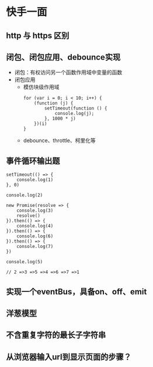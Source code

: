 # 快手一面
## http 与 https 区别
## 闭包、闭包应用、debounce实现
- 闭包：有权访问另一个函数作用域中变量的函数
- 闭包应用
  - 模仿块级作用域
    ```
    for (var i = 0; i < 10; i++) {
        (function (j) {
            setTimeout(function () {
                console.log(j);
            }, 1000 * j)
        })(i)
    }
    ```
  - debounce、throttle、柯里化等
## 事件循环输出题
```
setTimeout(() => {
    console.log(1)
}, 0)

console.log(2)

new Promise(resolve => {
    console.log(3)
    resolve()
}).then(() => {
    console.log(4)
}).then(() => {
    console.log(6)
}).then(() => {
    console.log(7)
})

console.log(5)

// 2 =>3 =>5 =>4 =>6 =>7 =>1
```
## 实现一个eventBus，具备on、off、emit
## 洋葱模型
## 不含重复字符的最长子字符串
## 从浏览器输入url到显示页面的步骤？